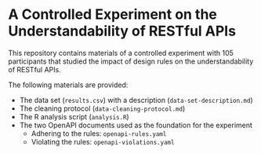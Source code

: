 # A Controlled Experiment on the Understandability of RESTful APIs

This repository contains materials of a controlled experiment with 105 participants that studied the impact of design rules on the understandability of RESTful APIs.

The following materials are provided:
- The data set (`results.csv`) with a description (`data-set-description.md`)
- The cleaning protocol (`data-cleaning-protocol.md`)
- The R analysis script (`analysis.R`)
- The two OpenAPI documents used as the foundation for the experiment
  - Adhering to the rules: `openapi-rules.yaml`
  - Violating the rules: `openapi-violations.yaml`